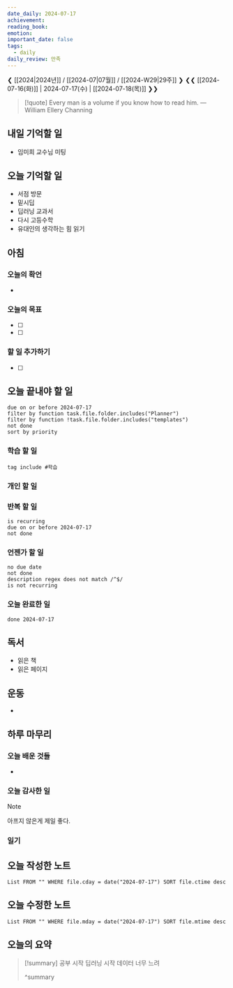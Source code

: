 ```yaml
---
date_daily: 2024-07-17
achievement: 
reading_book: 
emotion: 
important_date: false
tags:
  - daily
daily_review: 만족
---
```

❮ [[2024|2024년]] / [[2024-07|07월]] / [[2024-W29|29주]] ❯
❮❮ [[2024-07-16(화)]] | 2024-07-17(수) | [[2024-07-18(목)]] ❯❯


> [!quote] Every man is a volume if you know how to read him.
> — William Ellery Channing

## 내일 기억할 일 
- 임미희 교수님 미팅
 
## 오늘 기억할 일
- 서점 방문
- 밑시딥
- 딥러닝 교과서
- 다시 고등수학
- 유대인의 생각하는 힘 읽기
## 아침 
### 오늘의 확언 
- 
### 오늘의 목표 
- [ ] 
- [ ] 

### 할 일 추가하기 
- [ ] 

## 오늘 끝내야 할 일 
```tasks
due on or before 2024-07-17 
filter by function task.file.folder.includes("Planner") 
filter by function !task.file.folder.includes("templates") 
not done 
sort by priority 
```
### 학습 할 일 
```tasks 
tag include #학습 
``` 
### 개인 할 일 

### 반복 할 일 
```tasks
is recurring
due on or before 2024-07-17 
not done
```

### 언젠가 할 일 
```tasks 
no due date 
not done 
description regex does not match /^$/
is not recurring
``` 
### 오늘 완료한 일 
```tasks
done 2024-07-17 
``` 
## 독서 
- 읽은 책 
- 읽은 페이지 
## 운동 
- 
## 하루 마무리 
### 오늘 배운 것들 
- 
### 오늘 감사한 일 
>[!note] 
>아프지 않은게 제일 좋다.


### 일기 
## 오늘 작성한 노트 
```dataview 
List FROM "" WHERE file.cday = date("2024-07-17") SORT file.ctime desc 
``` 
## 오늘 수정한 노트 
 ```dataview 
 List FROM "" WHERE file.mday = date("2024-07-17") SORT file.mtime desc 
 ```
 ## 오늘의 요약
>[!summary]
>공부 시작 딥러닝 시작 데이터 너무 느려
>
>^summary
>